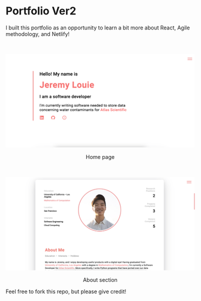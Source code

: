 # Portfolio Ver2
I built this portfolio as an opportunity to learn a bit more about React, Agile methodology, and Netlify!

<br>

![Alt text](src/assets/home.png?raw=true "Title")
<p align="center">
  Home page
</p>

<br>

![Alt text](src/assets/about.png?raw=true "Title")
<p align="center">
  About section
</p>

Feel free to fork this repo, but please give credit!
